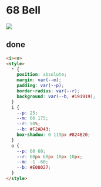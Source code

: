 # 68 Bell

![](https://raw.githubusercontent.com/sari3l/css_battle/main/media/16776727114566/16776727191064.png)

## done

```html
<i><o>
<style>
  * {
    position: absolute;
    margin: var(--m);
    padding: var(--p);
    border-radius: var(--r);
    background: var(--b, #191919);
  }
  i {
    --p: 25;
    --m: 66 175;
    --r: 50%;
    --b: #F2AD43;
    box-shadow: 0 119px #824B20;
  }
  o {
    --p: 60 60;
    --r: 60px 60px 10px 10px;
    --m: -1 -60;
    --b: #E08027;
  }
</style>
```